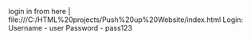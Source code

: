 login in from here |
file:///C:/HTML%20projects/Push%20up%20Website/index.html
Login:
Username - user
Password - pass123
